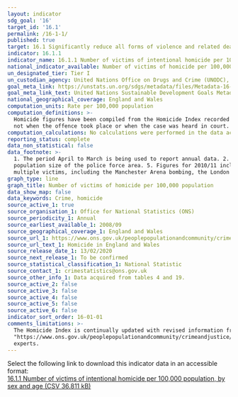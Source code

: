 ```yaml
---
layout: indicator
sdg_goal: '16'
target_id: '16.1'
permalink: /16-1-1/
published: true
target: 16.1 Significantly reduce all forms of violence and related death rates everywhere
indicator: 16.1.1
indicator_name: 16.1.1 Number of victims of intentional homicide per 100,000 population, by sex and age
national_indicator_available: Number of victims of homicide per 100,000 population, by sex and age
un_designated_tier: Tier I
un_custodian_agency: United Nations Office on Drugs and Crime (UNODC), World Health Organization (WHO)
goal_meta_link: https://unstats.un.org/sdgs/metadata/files/Metadata-16-01-01.pdf 
goal_meta_link_text: United Nations Sustainable Development Goals Metadata (PDF 222 KB)
national_geographical_coverage: England and Wales
computation_units: Rate per 100,000 population
computation_definitions: >-
  Homicide figures have been compiled from the Homicide Index recorded by the Home Office, which contains detailed record-level information about each homicide recorded by police in England and Wales. The Homicide Index data are based on the year when the offence was recorded as a crime,
  not when the offence took place or when the case was heard in court. While in the vast majority of cases the offence will be recorded in the same year as it took place, this is not always the case. Caution is therefore needed when looking at longer-term homicide trends.
computation_calculations: No calculations were performed in the data acquisition of this indicator as appropriate data was readily available in the final format specified by this indicator.
reporting_status: complete
data_non_statistical: false
data_footnote: >-
  1. The period April to March is being used to report annual data. 2. Figures for 2011/12, 2014/15, 2015/16 and 2018/19 include 1 victim with unknown gender. 3. Figures for 2015/16 includes 1 victim with unknown age. 4. Data for City of London have been suppressed due to the small
  population size of the police force area. 5. Figures for 2010/11 includes 12 victims of Derrick Bird. Figures for 2016/17 includes 96 victims of Hillsborough and four victims of the Westminster Bridge attack. Figures for 2017/18 incudes 31 victims of the terrorist attacks that involved
  multiple victims, including the Manchester Arena bombing, the London Bridge attack and 11 victims of the Shoreham air crash.
graph_type: line
graph_title: Number of victims of homicide per 100,000 population
data_show_map: false
data_keywords: Crime, homicide
source_active_1: true
source_organisation_1: Office for National Statistics (ONS)
source_periodicity_1: Annual
source_earliest_available_1: 2008/09
source_geographical_coverage_1: England and Wales
source_url_1: https://www.ons.gov.uk/peoplepopulationandcommunity/crimeandjustice/datasets/appendixtableshomicideinenglandandwales
source_url_text_1: Homicide in England and Wales
source_release_date_1: 13/02/2020
source_next_release_1: To be confirmed
source_statistical_classification_1: National Statistic
source_contact_1: crimestatistics@ons.gov.uk
source_other_info_1: Data acquired from tables 4 and 19.
source_active_2: false
source_active_3: false
source_active_4: false
source_active_5: false
source_active_6: false
indicator_sort_order: 16-01-01
comments_limitations: >-
  The Homicide Index is continually updated with revised information from the police as investigations continue and as cases are heard by the courts. For further information, see the <a href=
  "https://www.ons.gov.uk/peoplepopulationandcommunity/crimeandjustice/methodologies/userguidetocrimestatisticsforenglandandwales">user guide for the Homicide Index</a>.  Data follows the UN specification for this indicator. This indicator has been identified in collaboration with topic
  experts.
---
```

Select the following link to download this indicator data in an accessible format:<br>[16.1.1 Number of victims of intentional homicide per 100,000 population, by sex and age (CSV 36.811 kB)](https://sustainabledevelopment-uk.github.io/sdg-data/data/16-1-1.csv)